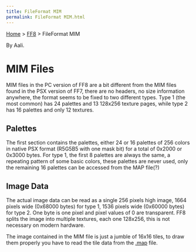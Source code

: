 ```yaml
---
title: FileFormat MIM
permalink: FileFormat MIM.html
---
```


[Home](../Main%20Page.md) > [FF8](../FF8.md) > FileFormat MIM

By Aali.

# MIM Files

MIM files in the PC version of FF8 are a bit different from the MIM
files found in the PSX version of FF7, there are no headers, no size
information anywhere, the format seems to be fixed to two different
types. Type 1 (the most common) has 24 palettes and 13 128x256 texture
pages, while type 2 has 16 palettes and only 12 textures.

## Palettes

The first section contains the palettes, either 24 or 16 palettes of 256
colors in native PSX format (R5G5B5 with one mask bit) for a total of
0x2000 or 0x3000 bytes. For type 1, the first 8 palettes are always the
same, a repeating pattern of some basic colors, these palettes are never
used, only the remaining 16 palettes can be accessed from the MAP
file(?)

## Image Data

The actual image data can be read as a single 256 pixels high image,
1664 pixels wide (0x68000 bytes) for type 1, 1536 pixels wide (0x60000
bytes) for type 2. One byte is one pixel and pixel values of 0 are
transparent. FF8 splits the image into multiple textures, each one
128x256, this is not necessary on modern hardware.

The image contained in the MIM file is just a jumble of 16x16 tiles, to
draw them properly you have to read the tile data from the [.map][]
file.

  [.map]: FileFormat%20MAP.md "wikilink"
